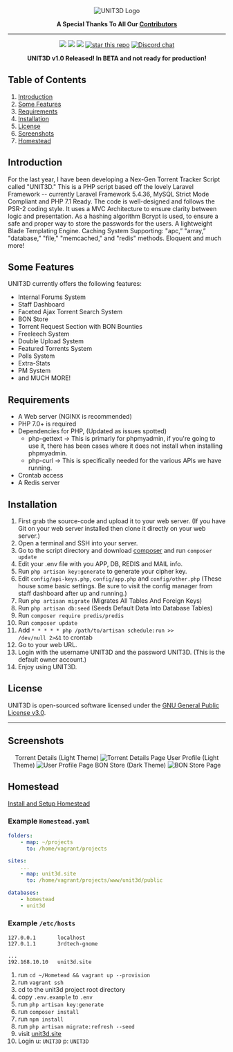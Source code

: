 <p align="center">
    <img src="https://i.imgur.com/q4awiMm.png" alt="UNIT3D Logo">
</p>
<p align="center">
    <b>A Special Thanks To All Our <a href="https://github.com/UNIT3D/UNIT3D/graphs/contributors">Contributors</a></b>
</p>
<hr>

<p align="center">
<a href="https://github.com/HDVinnie/UNIT3D"><img src="https://cdn.rawgit.com/sindresorhus/awesome/d7305f38d29fed78fa85652e3a63e154dd8e8829/media/badge.svg" /></a>
<a href="https://codeclimate.com/github/HDVinnie/UNIT3D/maintainability"><img src="https://api.codeclimate.com/v1/badges/69b1bed95964c8d1d951/maintainability" /></a>
<a href="https://codeclimate.com/github/HDVinnie/UNIT3D/test_coverage"><img src="https://api.codeclimate.com/v1/badges/69b1bed95964c8d1d951/test_coverage" /></a>
<a href="https://github.com/HDVinnie/UNIT3D"><img alt="star this repo" src="https://githubbadges.com/star.svg?user=HDVinnie&repo=UNIT3D&style=flat&color=fff&background=7289DA" /></a>
<a href="https://discord.gg/Yk4NBUU"><img alt="Discord chat" src="https://cdn.rawgit.com/Hyleus/237f9903320939eb4f7615633a8fb221/raw/dca104edf34eabaca1016e633f06a52a346a7700/chat-Discord-blue.svg" /></a>
</p>

<p align="center">
<b>UNIT3D v1.0 Released! In BETA and not ready for production!</b>
</p>

## Table of Contents
1. [Introduction](#introduction)
2. [Some Features](#features)
3. [Requirements](#requirements)
4. [Installation](#installation)
5. [License](#license)
6. [Screenshots](#screenshots)
7. [Homestead](#homestead)


## <a name="introduction"></a> Introduction

For the last year, I have been developing a Nex-Gen Torrent Tracker Script called "UNIT3D." This is a PHP script based off the lovely Laravel Framework -- currently Laravel Framework 5.4.36, MySQL Strict Mode Compliant and PHP 7.1 Ready. The code is well-designed and follows the PSR-2 coding style. It uses a MVC Architecture to ensure clarity between logic and presentation. As a hashing algorithm Bcrypt is used, to ensure a safe and proper way to store the passwords for the users. A lightweight Blade Templating Engine. Caching System Supporting: "apc,” "array,” "database,” "file," "memcached," and "redis" methods. Eloquent and much more!

## <a name="features"></a> Some Features

UNIT3D currently offers the following features:
  - Internal Forums System
  - Staff Dashboard
  - Faceted Ajax Torrent Search System
  - BON Store
  - Torrent Request Section with BON Bounties
  - Freeleech System
  - Double Upload System
  - Featured Torrents System
  - Polls System
  - Extra-Stats
  - PM System
  - and MUCH MORE!

## <a name="requirements"></a> Requirements

- A Web server (NGINX is recommended)
- PHP 7.0+ is required
- Dependencies for PHP, (Updated as issues spotted)
  -   php-gettext -> This is primarly for phpmyadmin, if you're going to use it, there has been cases where it does not install when installing phpmyadmin.
  -   php-curl -> This is specifically needed for the various APIs we have running.
- Crontab access
- A Redis server

## <a name="installation"></a> Installation

1. First grab the source-code and upload it to your web server. (If you have Git on your web server installed then clone it directly on your web server.)
2. Open a terminal and SSH into your server.
3. Go to the script directory and download [composer](https://getcomposer.org/download/) and run `composer update`
4. Edit your .env file with you APP, DB, REDIS and MAIL info.
5. Run `php artisan key:generate` to generate your cipher key.
6. Edit `config/api-keys.php`, `config/app.php` and `config/other.php` (These house some basic settings. Be sure to visit the config manager from staff dashboard after up and running.)
7. Run  `php artisan migrate` (Migrates All Tables And Foreign Keys)
8. Run `php artisan db:seed` (Seeds Default Data Into Database Tables)
9. Run `composer require predis/predis`
10. Run `composer update`
11. Add   <code>* * * * * php /path/to/artisan schedule:run >> /dev/null 2>&1</code>   to crontab
12. Go to your web URL.
13. Login with the username UNIT3D and the password UNIT3D. (This is the default owner account.)
14. Enjoy using UNIT3D.

## <a name="license"></a> License

UNIT3D is open-sourced software licensed under the [GNU General Public License v3.0](https://github.com/HDVinnie/UNIT3D/blob/master/LICENSE).


<hr>

## <a name="screenshots"></a> Screenshots

<p align="center">
Torrent Details (Light Theme)
    <img src="https://i.imgur.com/l8DbExT.gif" alt="Torrent Details Page">
User Profile (Light Theme)
    <img src="https://i.imgur.com/94XCo3Q.gif" alt="User Profile Page">
BON Store (Dark Theme)
    <img src="https://i.imgur.com/7PPEiNT.gif" alt="BON Store Page">
</p>

## <a name="homestead"></a> Homestead

<a href="https://laravel.com/docs/5.4/homestead#installation-and-setup">Install and Setup Homestead </a>
### Example `Homestead.yaml`
```yaml
folders:
    - map: ~/projects
      to: /home/vagrant/projects

sites:
    ...
    - map: unit3d.site
      to: /home/vagrant/projects/www/unit3d/public

databases:
    - homestead
    - unit3d
```

### Example `/etc/hosts`
```
127.0.0.1       localhost
127.0.1.1       3rdtech-gnome

...
192.168.10.10   unit3d.site

```

1. run `cd ~/Hometead && vagrant up --provision`
2. run `vagrant ssh`
3. cd to the unit3d project root directory
4. copy `.env.example` to `.env`
5. run `php artisan key:generate` 
6. run `composer install`
7. run `npm install`
8. run `php artisan migrate:refresh --seed`
9. visit <a href="http://unit3d.site">unit3d.site</a>
10. Login u: `UNIT3D` p: `UNIT3D`
